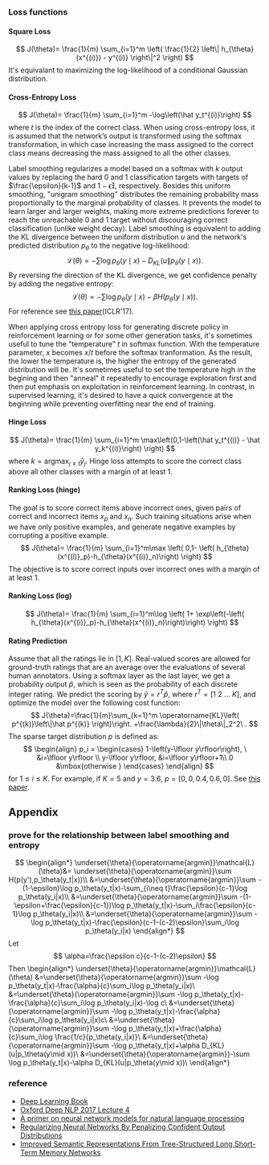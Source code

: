 ### Loss functions
#### Square Loss
$$
J(\theta)=
\frac{1}{m} \sum_{i=1}^m \left( \frac{1}{2} \left\| h_{\theta}(x^{(i)}) - y^{(i)} \right\|^2 \right)
$$
It's equivalant to maximizing the log-likelihood of a conditional Gaussian distribution.
#### Cross-Entropy Loss
$$
J(\theta)=
 \frac{1}{m} \sum_{i=1}^m 
 -\log\left(\hat y_t^{(i)}\right)
$$
where $t$ is the index of the correct class. When using cross-entropy loss, it is assumed that the network’s output is transformed using the softmax transformation, in which case increasing the mass assigned to the correct class means decreasing the mass assigned to all the other classes.

Label smoothing regularizes a model based on a softmax with $k$ output values by replacing the hard 0 and 1 classification targets with targets of $\frac{\epsilon}{k-1}$ and $1−\epsilon$, respectively. Besides this uniform smoothing, "unigram smoothing" distributes the remaining probability mass proportionally to the marginal probability of classes. It prevents the model to learn larger and larger weights, making more extreme predictions forever to reach the unreachable 0 and 1 target without discouraging correct classification (unlike weight decay). Label smoothing is equivalent to adding the KL divergence between the uniform distribution $u$ and the network's predicted distribution $p_{\theta}$ to the negative log-likelihood:
$$
\mathcal{L}(\theta) = -\sum\log p_\theta(y\mid x) - D_{KL}(u\|p_\theta(y\mid x)).
$$
By reversing the direction of the KL divergence, we get confidence penalty by adding the negative entropy:
$$
\mathcal{L}(\theta) = -\sum\log p_\theta(y\mid x) - \beta H(p_\theta(y\mid x)).
$$
For reference see [this paper](https://arxiv.org/pdf/1701.06548.pdf)(ICLR'17).

When applying cross entropy loss for generating discrete policy in reinforcement learning or for some other generation tasks, it's sometimes useful to tune the "temperature" $t$ in softmax function. With the temperature parameter, $x$ becomes $x/t$ before the softmax tranformation. As the result, the lower the temperature is, the higher the entropy of the generated distribution will be. It's sometimes useful to set the temperature high in the begining and then "anneal" it repeatedly to encourage exploration first and then put emphasis on exploitation in reinforcement learning. In contrast, in supervised learning, it's desired to have a quick convergence at the beginning while preventing overfitting near the end of training.
#### Hinge Loss
$$
J(\theta)=
 \frac{1}{m} \sum_{i=1}^m 
 \max\left(0,1-\left(\hat y_t^{(i)} - \hat y_k^{(i)}\right) \right)
$$
where $k=\operatorname{argmax}_{j\neq t}\hat y_j$. Hinge loss attempts to score the correct class above all other classes with a margin of at least 1.
#### Ranking Loss (hinge)
The goal is to score correct items above incorrect ones, given pairs of correct and incorrect items $x_p$ and $x_n$. Such training situations arise when we have only positive examples, and generate negative examples by corrupting a positive example.
$$
J(\theta)=
\frac{1}{m} \sum_{i=1}^m\max \left( 0,1- \left( h_{\theta}(x^{(i)}_p)-h_{\theta}(x^{(i)}_n)\right) \right)
$$
The objective is to score correct inputs over incorrect ones with a margin of at least 1.
#### Ranking Loss (log)
$$
J(\theta)=
\frac{1}{m} \sum_{i=1}^m\log \left( 1+ \exp\left(-\left( h_{\theta}(x^{(i)}_p)-h_{\theta}(x^{(i)}_n)\right)\right) \right)
$$
#### Rating Prediction
Assume that all the ratings lie in $[1,K]$. Real-valued scores are allowed for ground-truth ratings that are an average over the evaluations of several human annotators. 
Using a softmax layer as the last layer, we get a probability output $\hat p$, which is seen as the probability of each discrete integer rating. We predict the scoring by $\hat y = r^T\hat p$, where $r^T=[1\ 2\ \dots\ K]$, and optimize the model over the following cost function:
$$
J(\theta)=\frac{1}{m}\sum_{k=1}^m 
\operatorname{KL}\left(
  p^{(k)}\left\|\hat p^{(k)}
\right)\right.
+\frac{\lambda}{2}\|\theta\|_2^2\ .
$$
The sparse target distribution $p$ is defined as:
$$
\begin{align}
p_i = 
\begin{cases} 
1-\left(y-\lfloor y\rfloor\right), \ &i=\lfloor y\rfloor \\
y-\lfloor y\rfloor,    &i=\lfloor y\rfloor+1\\
0    &\mbox{otherwise }
\end{cases}
\end{align}
$$
for $1\leq i\leq K$. For example, if $K=5$ and $y=3.6$, $p=[0, 0, 0.4, 0.6, 0]$. See [this paper](http://arxiv.org/pdf/1503.00075.pdf).

## Appendix
### prove for the relationship between label smoothing and entropy
$$
\begin{align*}
\underset{\theta}{\operatorname{argmin}}\mathcal{L}(\theta)&=
\underset{\theta}{\operatorname{argmin}}\sum H(p(y'),p_\theta(y_t|x))\\
&=\underset{\theta}{\operatorname{argmin}}\sum 
-(1-\epsilon)\log p_\theta(y_t|x)-\sum_{i\neq t}\frac{\epsilon}{c-1}\log p_\theta(y_i|x)\\
&=\underset{\theta}{\operatorname{argmin}}\sum -(1-\epsilon+\frac{\epsilon}{c-1})\log p_\theta(y_t|x)-\sum_i\frac{\epsilon}{c-1}\log p_\theta(y_i|x)\\
&=\underset{\theta}{\operatorname{argmin}}\sum
-\log p_\theta(y_t|x)-\frac{\epsilon}{c-1-(c-2)\epsilon}\sum_i\log p_\theta(y_i|x)
\end{align*}
$$
Let
$$
\alpha=\frac{\epsilon c}{c-1-(c-2)\epsilon}
$$
Then
\begin{align*}
\underset{\theta}{\operatorname{argmin}}\mathcal{L}(\theta)
&=\underset{\theta}{\operatorname{argmin}}\sum
-\log p_\theta(y_t|x)-\frac{\alpha}{c}\sum_i\log p_\theta(y_i|x)\\
&=\underset{\theta}{\operatorname{argmin}}\sum
-\log p_\theta(y_t|x)-\frac{\alpha}{c}\sum_i\log p_\theta(y_i|x)-\log c\\
&=\underset{\theta}{\operatorname{argmin}}\sum
-\log p_\theta(y_t|x)-\frac{\alpha}{c}\sum_i\log p_\theta(y_i|x)c\\
&=\underset{\theta}{\operatorname{argmin}}\sum
-\log p_\theta(y_t|x)+\frac{\alpha}{c}\sum_i\log \frac{1/c}{p_\theta(y_i|x)}\\
&=\underset{\theta}{\operatorname{argmin}}\sum
-\log p_\theta(y_t|x)+\alpha D_{KL}(u\|p_\theta(y\mid x))\\
&=\underset{\theta}{\operatorname{argmin}}-\sum
\log p_\theta(y_t|x)-\alpha D_{KL}(u\|p_\theta(y\mid x))\\
\end{align*}

### reference
- [Deep Learning Book](http://www.deeplearningbook.org/)
- [Oxford Deep NLP 2017 Lecture 4](https://github.com/oxford-cs-deepnlp-2017/lectures/blob/master/Lecture%204%20-%20Language%20Modelling%20and%20RNNs%20Part%202.pdf)
- [A primer on neural network models for natural language processing](http://arxiv.org/pdf/1510.00726)
- [Regularizing Neural Networks By Penalizing Confident Output Distributions](https://arxiv.org/pdf/1701.06548.pdf)
- [Improved Semantic Representations From Tree-Structured Long Short-Term Memory Networks](https://arxiv.org/pdf/1503.00075.pdf)